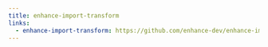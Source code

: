 ```yaml
---
title: enhance-import-transform
links:
  - enhance-import-transform: https://github.com/enhance-dev/enhance-import-transform
---
```


